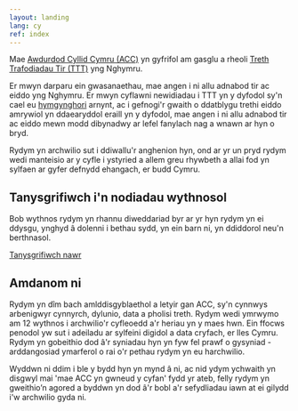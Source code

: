 ```yaml
---
layout: landing
lang: cy
ref: index
---
```

Mae [Awdurdod Cyllid Cymru (ACC)](https://llyw.cymru/awdurdod-cyllid-cymru) yn gyfrifol am gasglu a rheoli [Treth Trafodiadau Tir (TTT)](https://llyw.cymru/treth-trafodiadau-tir-canllaw) yng Nghymru.

Er mwyn darparu ein gwasanaethau, mae angen i ni allu adnabod tir ac eiddo yng Nghymru. Er mwyn cyflawni newidiadau i TTT yn y dyfodol sy'n cael eu [hymgynghori](https://llyw.cymru/ail-gartrefi-amrywiadau-lleol-i-gyfraddau-treth-trafodiadau-tir) arnynt, ac i gefnogi'r gwaith o ddatblygu trethi eiddo amrywiol yn ddaearyddol eraill yn y dyfodol, mae angen i ni allu adnabod tir ac eiddo mewn modd dibynadwy ar lefel fanylach nag a wnawn ar hyn o bryd.

Rydym yn archwilio sut i ddiwallu'r anghenion hyn, ond ar yr un pryd rydym wedi manteisio ar y cyfle i ystyried a allem greu rhywbeth a allai fod yn sylfaen ar gyfer defnydd ehangach, er budd Cymru.

## Tanysgrifiwch i'n nodiadau wythnosol

Bob wythnos rydym yn rhannu diweddariad byr ar yr hyn rydym yn ei ddysgu, ynghyd â dolenni i bethau sydd, yn ein barn ni, yn ddiddorol neu'n berthnasol.

[Tanysgrifiwch nawr](mailto:dataproject@wra.gov.wales)

## Amdanom ni

Rydym yn dîm bach amlddisgyblaethol a letyir gan ACC, sy'n cynnwys arbenigwyr cynnyrch, dylunio, data a pholisi treth. Rydym wedi ymrwymo am 12 wythnos i archwilio'r cyfleoedd a'r heriau yn y maes hwn.
Ein ffocws penodol yw sut i adeiladu ar sylfeini digidol a data cryfach, er lles Cymru. Rydym yn gobeithio dod â'r syniadau hyn yn fyw fel prawf o gysyniad - arddangosiad ymarferol o rai o'r pethau rydym yn eu harchwilio.

Wyddwn ni ddim i ble y bydd hyn yn mynd â ni, ac nid ydym ychwaith yn disgwyl mai 'mae ACC yn gwneud y cyfan' fydd yr ateb, felly rydym yn gweithio’n agored a byddwn yn dod â'r bobl a'r sefydliadau iawn at ei gilydd i'w archwilio gyda ni.
